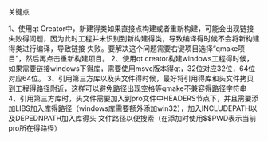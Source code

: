 关键点

1、使用qt Creator中，新建得类如果直接点构建或者重新构建，可能会出现链接失败得问题，因为此时工程并未识别到新构建得类，导致编译得时候不会将新构建得类进行编译，导致链接
失败。要解决这个问题需要右键项目选择“qmake项目”，然后再点击重新构建项目。
2、使用qt creator构建windows工程得时候，如果需要链接windows下得库，需要使用msvc版本得qt，32位对应32位，64位对应64位。
3、引用第三方库以及头文件得时候，最好将引用得库和头文件拷贝到工程得路径附近，这样可以避免路径出现空格等qmake不兼容得路径字符串
4、引用第三方库时，头文件需要加入到pro文件中HEADERS节点下，并且需要添加LIBS加入库得路径（windows库需要额外添加win32），加入INCLUDEPATH以及DEPEDNPATH加入库得头
文件路径以便搜索（在添加时使用$$PWD表示当前pro所在得路径）